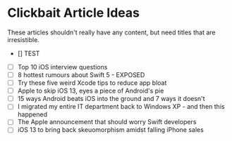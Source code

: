 # Clickbait Article Ideas

These articles shouldn't really have any content, but need titles that are irresistible.
- [] TEST
- [ ] Top 10 iOS interview questions
- [ ] 8 hottest rumours about Swift 5 - EXPOSED
- [ ] Try these five weird Xcode tips to reduce app bloat
- [ ] Apple to skip iOS 13, eyes a piece of Android's pie
- [ ] 15 ways Android beats iOS into the ground and 7 ways it doesn't
- [ ] I migrated my entire IT department back to Windows XP - and then this happened
- [ ] The Apple announcement that should worry Swift developers
- [ ] iOS 13 to bring back skeuomorphism amidst falling iPhone sales
